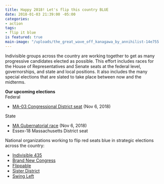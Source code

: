 ```yaml
---
title: Happy 2018! Let's flip this country BLUE
date: 2018-01-03 21:39:00 -05:00
categories:
- action
tags:
- flip it blue
is featured: true
main-image: "/uploads/the_great_wave_off_kanagawa_by_annihilist-14e755.jpg"
---
```


Indivisible groups across the country are working together to get as many progressive candidates elected as possible. This effort includes races for the House of Representatives and Senate seats at the federal level, governorships, and state and local positions. It also includes the many special elections that are slated to take place between now and the midterms.

**Our upcoming elections**<BR>
Federal
* [MA-03 Congressional District seat](http://indivisibleandoverma.com/issues/election-ma-03-congressional-district-seat.html) (Nov 6, 2018)

State
* [MA Gubernatorial race](http://indivisibleandoverma.com/issues/election-ma-governor) (Nov 6, 2018)
* Essex-18 Massachusetts District seat

National organizations working to flip red seats blue in strategic elections across the country: 
* [Indivisible 435](https://indivisible435.org/)
* [Brand New Congress](https://brandnewcongress.org/)
* [Flippable](https://www.flippable.org/)
* [Sister District](https://www.sisterdistrict.com/)
* [Swing Left](https://swingleft.org/)
